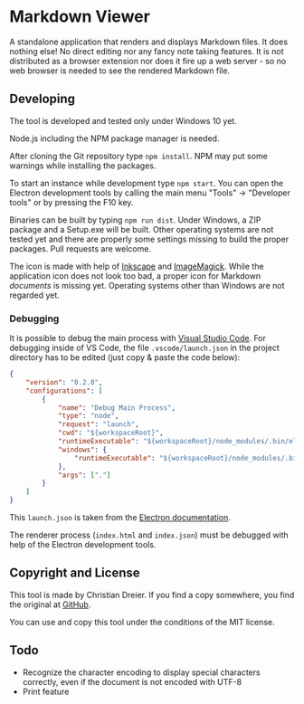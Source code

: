 # Markdown Viewer

A standalone application that renders and displays Markdown files. It does nothing else! No direct editing nor any fancy note taking features. It is not distributed as a browser extension nor does it fire up a web server - so no web browser is needed to see the rendered Markdown file.

## Developing

The tool is developed and tested only under Windows 10 yet.

Node.js including the NPM package manager is needed.

After cloning the Git repository type `npm install`. NPM may put some warnings while installing the packages.

To start an instance while development type `npm start`. You can open the Electron development tools by calling the main menu "Tools" -> "Developer tools" or by pressing the F10 key.

Binaries can be built by typing `npm run dist`. Under Windows, a ZIP package and a Setup.exe will be built. Other operating systems are not tested yet and there are properly some settings missing to build the proper packages. Pull requests are welcome.

The icon is made with help of [Inkscape](https://inkscape.org/en/) and [ImageMagick](https://www.imagemagick.org). While the application icon does not look too bad, a proper icon for Markdown *documents* is missing yet. Operating systems other than Windows are not regarded yet.

### Debugging

It is possible to debug the main process with [Visual Studio Code](https://code.visualstudio.com/). For debugging inside of VS Code, the file `.vscode/launch.json` in the project directory has to be edited (just copy & paste the code below):

```json
{
    "version": "0.2.0",
    "configurations": [
        {
            "name": "Debug Main Process",
            "type": "node",
            "request": "launch",
            "cwd": "${workspaceRoot}",
            "runtimeExecutable": "${workspaceRoot}/node_modules/.bin/electron",
            "windows": {
                "runtimeExecutable": "${workspaceRoot}/node_modules/.bin/electron.cmd"
            },
            "args": ["."]
        }
    ]
}
```

This `launch.json` is taken from the [Electron documentation](https://electronjs.org/docs/tutorial/debugging-main-process-vscode).

The renderer process (`index.html` and `index.json`) must be debugged with help of the Electron development tools.

## Copyright and License

This tool is made by Christian Dreier. If you find a copy somewhere, you find the original at [GitHub](https://github.com/c3er/mdview).

You can use and copy this tool under the conditions of the MIT license.

## Todo

- Recognize the character encoding to display special characters correctly, even if the document is not encoded with UTF-8
- Print feature
